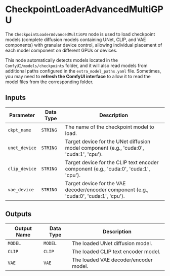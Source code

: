 # CheckpointLoaderAdvancedMultiGPU

The `CheckpointLoaderAdvancedMultiGPU` node is used to load checkpoint models (complete diffusion models containing UNet, CLIP, and VAE components) with granular device control, allowing individual placement of each model component on different GPUs or devices.

This node automatically detects models located in the `ComfyUI/models/checkpoints` folder, and it will also read models from additional paths configured in the `extra_model_paths.yaml` file. Sometimes, you may need to **refresh the ComfyUI interface** to allow it to read the model files from the corresponding folder.

## Inputs

| Parameter | Data Type | Description |
| --- | --- | --- |
| `ckpt_name` | `STRING` | The name of the checkpoint model to load. |
| `unet_device` | `STRING` | Target device for the UNet diffusion model component (e.g., 'cuda:0', 'cuda:1', 'cpu'). |
| `clip_device` | `STRING` | Target device for the CLIP text encoder component (e.g., 'cuda:0', 'cuda:1', 'cpu'). |
| `vae_device` | `STRING` | Target device for the VAE decoder/encoder component (e.g., 'cuda:0', 'cuda:1', 'cpu'). |

## Outputs

| Output Name | Data Type | Description |
| --- | --- | --- |
| `MODEL` | `MODEL` | The loaded UNet diffusion model. |
| `CLIP` | `CLIP` | The loaded CLIP text encoder model. |
| `VAE` | `VAE` | The loaded VAE decoder/encoder model. |
